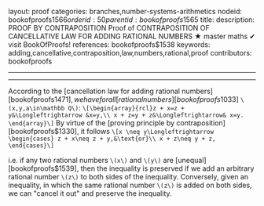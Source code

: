 layout: proof
categories: branches,number-systems-arithmetics
nodeid: bookofproofs$1566
orderid: 50
parentid: bookofproofs$1565
title: 
description: PROOF BY CONTRAPOSITION Proof of CONTRAPOSITION OF CANCELLATIVE LAW FOR ADDING RATIONAL NUMBERS &#9733; master maths &#10004; visit BookOfProofs!
references: bookofproofs$1538
keywords: adding,cancellative,contraposition,law,numbers,rational,proof
contributors: bookofproofs

---


---

According to the [cancellation law for adding rational numbers][bookofproofs$1471], we have
 for all [rational numbers][bookofproofs$1033] `\(x,y,a\in\mathbb Q\)`:
`\[\begin{array}{rcl}z + x=z + y&\Longleftrightarrow &x=y,\\
x + z=y + z&\Longleftrightarrow& x=y.
\end{array}\]`
By virtue of the [proving principle by contraposition][bookofproofs$1330], it follows
`\[x \neq y\Longleftrightarrow \begin{cases} z + x\neq z + y,&\text{or}\\
x + z\neq y + z,
\end{cases}\]`

i.e. if any two rational numbers `\(x\)` and `\(y\)` are [unequal][bookofproofs$1539], then the inequality is preserved if we add an arbitrary rational number `\(z\)` to both sides of the inequality. Conversely, given an inequality, in which the same rational number `\(z\)` is added on both sides, we can "cancel it out" and preserve the inequality.
